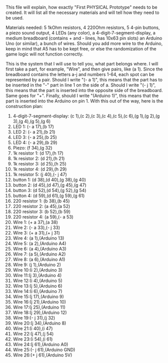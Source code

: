 This file will explain, how exactly "First PHYSICAL Prototype" needs to be created. It will list all the necessary materials and will tell how they need to be used.

Materials needed:
5 1kOhm resistors, 4 220Ohm resistors, 5 4-pin buttons, a piezo sound output, 4 LEDs (any color), a 4-digit-7-segment-display, a medium breadboard (contains + and - lines, has 10x63 pin slots) an Arduino Uno (or similar), a bunch of wires. Should you add more wire to the Arduino, keep in mind that A5 has to be kept free, or else the randomization of the game logic will not function correctly.

This is the system that I will use to tell you, what part belongs where. I will first take a part, for example, "Wire", and then give pairs, like (a 1). Since the breadboard contains the letters a-j and numbers 1-64, each spot can be represented by a pair. Should I write "(- a 1)", this means that the part has to be inserted in the "-" part in line 1 on the side of a. Should I write "(- j 1)", this means that the part is inserted into the opposite side of the breadboard. Same goes for "+". Finally, should I write "(Arduino 1)", this means that the part is inserted into the Arduino on pin 1. With this out of the way, here is the construction plan:

1)  4-digit-7-segment-display: (c 1),(c 2),(c 3),(c 4),(c 5),(c 6),(g 1),(g 2),(g 3),(g 4),(g 5),(g 6)
2)  LED 1: (- a 17),(b 17)
3)  LED 2: (- a 21),(b 21)
4)  LED 3: (- a 25),(b 25)
5)  LED 4: (- a 29),(b 29)
6)  Piezo: (f 34),(g 32)
7)  1k resistor 1: (d 17),(h 17)
8)  1k resistor 2: (d 21),(h 21)
9)  1k resistor 3: (d 25),(h 25)
10) 1k resistor 4: (d 29),(h 29)
11) 1k resistor 5: (j 40),(- j 47)
12) button 1: (d 38),(d 40),(g 38),(g 40)
13) button 2: (d 45),(d 47),(g 45),(g 47)
14) button 3: (d 52),(d 54),(g 52),(g 54)
15) button 4: (d 59),(d 61),(g 59),(g 61)
16) 220 resistor 1: (b 38),(b 45)
17) 220 resistor 2: (a 45),(a 52)
18) 220 resistor 3: (b 52),(b 59)
19) 220 resistor 4: (a 59),(- a 53)
20) Wire 1: (+ a 37),(a 38)
21) Wire 2: (- a 33),(- j 33)
22) Wire 3: (+ a 31),(+ j 31)
23) Wire 4: (a 1),(Arduino 13)
24) Wire 5: (a 2),(Arduino A4)
25) Wire 6: (a 4),(Arduino A3)
26) Wire 7: (a 5),(Arduino A2)
27) Wire 8: (a 6),(Arduino A1)
28) Wire 9: (j 1),(Arduino 2)
29) Wire 10:(i 2),(Arduino 3)
30) Wire 11:(j 3),(Arduino 4)
31) Wire 12:(i 4),(Arduino 5)
32) Wire 13:(j 5),(Arduino 6)
33) Wire 14:(i 6),(Arduino 7)
34) Wire 15:(j 17),(Arduino 9)
35) Wire 16:(j 21),(Arduino 10)
36) Wire 17:(j 25),(Arduino 11)
37) Wire 18:(j 29),(Arduino 12)
38) Wire 19:(- j 31),(j 32)
39) Wire 20:(j 34),(Arduino 8)
40) Wire 21:(i 40),(i 47)
41) Wire 22:(j 47),(j 54)
42) Wire 23:(i 54),(i 61)
43) Wire 24:(j 61),(Arduino A0)
44) Wire 25:(- j 61),(Arduino GND)
45) Wire 26:(+ j 61),(Arduino 5V)
